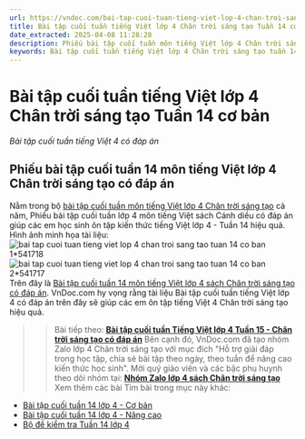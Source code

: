 ```yaml
---
url: https://vndoc.com/bai-tap-cuoi-tuan-tieng-viet-lop-4-chan-troi-sang-tao-tuan-14-co-ban-310735
title: Bài tập cuối tuần tiếng Việt lớp 4 Chân trời sáng tạo Tuần 14 cơ bản - Bài tập cuối tuần tiếng Việt 4 có đáp án - VnDoc.com
date_extracted: 2025-04-08 11:28:28
description: Phiếu bài tập cuối tuần môn tiếng Việt lớp 4 Chân trời sáng tạo - Tuần 14 có đáp án bao gồm nhiều dạng bài tập tiếng Việt khác nhau giúp các em ôn tập hiệu quả.
keywords: Bài tập cuối tuần tiếng Việt lớp 4 Chân trời sáng tạo tuần 14,bài tập cuối tuần tiếng việt 4 tuần 14,bài tập cuối tuần môn tiếng việt lớp 4 Chân trời sáng tạo tuần 14,bài tập cuối tuần tiếng việt lớp 4 sách Chân trời sáng tạo tuần 14,bài tập cuối tuần 14 môn tiếng việt lớp 4 Chân trời sáng tạo,bài tập cuối tuần 14 tiếng việt 4 Chân trời sáng tạo,bài tập tiếng việt lớp 4 tuần 14,phiếu bài tập tiếng việt lớp 4 tuần 14,đề tiếng việt lớp 4 tuần 14
---
```


# Bài tập cuối tuần tiếng Việt lớp 4 Chân trời sáng tạo Tuần 14 cơ bản
 _Bài tập cuối tuần tiếng Việt 4 có đáp án_
## Phiếu bài tập cuối tuần 14 môn tiếng Việt lớp 4 Chân trời sáng tạo có đáp án
Nằm trong bộ [bài tập cuối tuần môn tiếng Việt lớp 4 Chân trời sáng tạo](<https://vndoc.com/bai-tap-cuoi-tuan-tieng-viet-lop-4-chan-troi>) cả năm, Phiếu bài tập cuối tuần lớp 4 môn tiếng Việt sách Cánh diều có đáp án giúp các em học sinh ôn tập kiến thức tiếng Việt lớp 4 - Tuần 14 hiệu quả.
Hình ảnh minh họa tài liệu:
![bai tap cuoi tuan tieng viet lop 4 chan troi sang tao tuan 14 co ban 1*541718](https://i.vdoc.vn/data/image/2023/12/03/bai-tap-cuoi-tuan-tieng-viet-lop-4-chan-troi-sang-tao-tuan-14-co-ban-1.jpg)![bai tap cuoi tuan tieng viet lop 4 chan troi sang tao tuan 14 co ban 2*541717](https://i.vdoc.vn/data/image/2023/12/03/bai-tap-cuoi-tuan-tieng-viet-lop-4-chan-troi-sang-tao-tuan-14-co-ban-2.jpg)
Trên đây là [Bài tập cuối tuần 14 môn tiếng Việt lớp 4 sách Chân trời sáng tạo có đáp án](<https://vndoc.com/bai-tap-cuoi-tuan-tieng-viet-lop-4-chan-troi-sang-tao-tuan-14-co-ban-310735>). VnDoc.com hy vọng rằng tài liệu Bài tập cuối tuần tiếng Việt lớp 4 có đáp án trên đây sẽ giúp các em ôn tập tiếng Việt 4 Chân trời sáng tạo hiệu quả.
>> Bài tiếp theo: [**Bài tập cuối tuần Tiếng Việt lớp 4 Tuần 15 - Chân trời sáng tạo có đáp án**](<https://vndoc.com/bai-tap-cuoi-tuan-tieng-viet-lop-4-chan-troi-sang-tao-tuan-15-co-ban-310737>)
Bên cạnh đó, VnDoc.com đã tạo nhóm Zalo lớp 4 Chân trời sáng tạo với mục đích "Hỗ trợ giải đáp trong học tập, chia sẻ bài tập theo ngày, theo tuần để nâng cao kiến thức học sinh". Mời quý giáo viên và các bậc phụ huynh theo dõi nhóm tại:
**[Nhóm Zalo lớp 4 sách Chân trời sáng tạo](</goto?u=aHR0cHM6Ly96YWxvLm1lL2cvZG9handtNTQx>)**
Xem thêm các bài Tìm bài trong mục này khác:
  * [Bài tập cuối tuần 14 lớp 4 - Cơ bản](</bai-tap-cuoi-tuan-tieng-viet-lop-4-chan-troi-sang-tao-tuan-14-310760>)
  * [Bài tập cuối tuần 14 lớp 4 - Nâng cao](</bai-tap-cuoi-tuan-tieng-viet-lop-4-chan-troi-sang-tao-tuan-14-nang-cao-310851>)
  * [Bộ đề kiểm tra Tuần 14 lớp 4](</bo-de-kiem-tra-cuoi-tuan-tieng-viet-lop-4-chan-troi-sang-tao-tuan-14-310861>)

